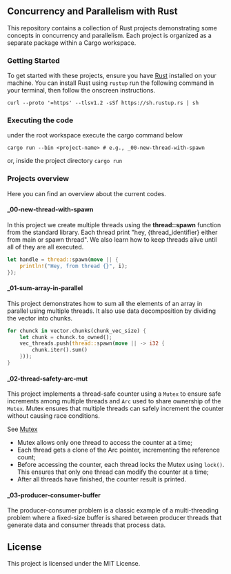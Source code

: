 ## Concurrency and Parallelism with Rust

This repository contains a collection of Rust projects demonstrating some concepts in concurrency and parallelism. Each project is organized as a separate 
package within a Cargo workspace.

### Getting Started

To get started with these projects, ensure you have [Rust](https://www.rust-lang.org/) installed on your machine. You can install Rust using `rustup` run the 
following command in your terminal, then follow the onscreen instructions.

```shell
curl --proto '=https' --tlsv1.2 -sSf https://sh.rustup.rs | sh
```

### Executing the code

under the root workspace execute the cargo command below

```shell
cargo run --bin <project-name> # e.g., _00-new-thread-with-spawn
```

or, inside the project directory `cargo run`

### Projects overview

Here you can find an overview about the current codes.  

#### _00-new-thread-with-spawn

In this project we create multiple threads using the **thread::spawn** function from the standard library. Each thread print "hey, {thread_identifier} either 
from main or spawn thread". We also learn how to keep threads alive until all of they are all executed.

```rust
let handle = thread::spawn(move || {
    println!("Hey, from thread {}", i);
});
```

#### _01-sum-array-in-parallel

This project demonstrates how to sum all the elements of an array in parallel using multiple threads. It also use data decomposition by dividing the vector into 
chunks.

```rust
for chunck in vector.chunks(chunk_vec_size) {
    let chunk = chunck.to_owned();
    vec_threads.push(thread::spawn(move || -> i32 {
        chunk.iter().sum()
    }));
}
```

#### _02-thread-safety-arc-mut

This project implements a thread-safe counter using a `Mutex` to ensure safe increments among multiple threads and `Arc` used to share ownership of the 
`Mutex`. Mutex ensures that multiple threads can safely increment the counter without causing race conditions.   

See [Mutex](https://doc.rust-lang.org/std/sync/struct.Mutex.html)  

* Mutex allows only one thread to access the counter at a time;  
* Each thread gets a clone of the Arc pointer, incrementing the reference count;  
* Before accessing the counter, each thread locks the Mutex using `lock()`. This ensures that only one thread can modify the counter at a time;  
* After all threads have finished, the counter result is printed.   

#### _03-producer-consumer-buffer

The producer-consumer problem is a classic example of a multi-threading problem where a fixed-size buffer is shared between producer threads that generate data 
and consumer threads that process data.

## License

This project is licensed under the MIT License.
